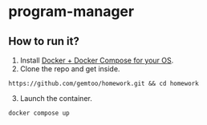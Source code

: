 # program-manager

## How to run it?
1. Install [Docker + Docker Compose for your OS](https://docs.docker.com/engine/install/).
2. Clone the repo and get inside.
```
https://github.com/gemtoo/homework.git && cd homework
```
3. Launch the container.
```
docker compose up
```